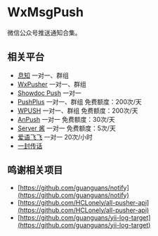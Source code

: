 # WxMsgPush
微信公众号推送通知合集。

## 相关平台
* [息知](https://xz.qqoq.net/#/index) 一对一、群组
* [WxPusher](https://wxpusher.zjiecode.com/docs/#/) 一对一、群组
* [Showdoc Push](https://push.showdoc.com.cn/#/) 一对一
* [PushPlus](https://www.pushplus.plus/) 一对一、群组  免费额度：200次/天
* [WPUSH](https://wpush.cn/) 一对一、群组  免费额度：200次/天  
* [AnPush](https://anpush.com/) 一对一  免费额度：30次/天  
* [Server 酱](https://sct.ftqq.com) 一对一  免费额度：5次/天
* [爱语飞飞](https://iyuu.cn/) 一对一  20次/小时  
* [一封传话](https://www.phprm.com/push/h5/)

## 鸣谢相关项目
* [https://github.com/guanguans/notify](https://github.com/guanguans/notify)
* [https://github.com/HCLonely/all-pusher-api](https://github.com/HCLonely/all-pusher-api)
* [https://github.com/guanguans/yii-log-target](https://github.com/guanguans/yii-log-target)
